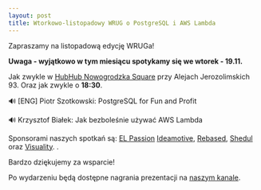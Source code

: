 ```yaml
---
layout: post
title: Wtorkowo-listopadowy WRUG o PostgreSQL i AWS Lambda
---
```


Zapraszamy na listopadową edycję WRUGa!

**Uwaga - wyjątkowo w tym miesiącu spotykamy się we wtorek - 19.11.**

Jak zwykle w [HubHub Nowogrodzka Square](https://www.hubhub.com/pl/warsaw-nowogrodzka-square-2/) przy Alejach Jerozolimskich 93. Oraz jak zwykle o **18:30**.

🔊 [ENG] Piotr Szotkowski: PostgreSQL for Fun and Profit

🔊 Krzysztof Białek: Jak bezboleśnie używać AWS Lambda


Sponsorami naszych spotkań są:
[EL Passion](https://www.elpassion.com/)
[Ideamotive](https://ideamotive.co/),
[Rebased](https://rebased.pl/),
[Shedul](https://www.shedul.com/) oraz
[Visuality](http://www.visuality.pl/).
.

Bardzo dziękujemy za wsparcie!

Po wydarzeniu będą dostępne nagrania prezentacji na [naszym kanale](https://www.youtube.com/channel/UCfpVS9gIDwdJETGsBZSm5Xw).
